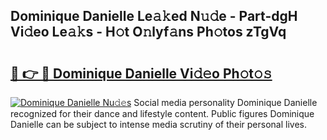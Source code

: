 ## Dominique Danielle Le𝚊𝚔ed N𝚞𝚍e - Part-dgH Vi𝚍eo Le𝚊𝚔s - H𝚘t O𝚗lyf𝚊ns Ph𝚘tos zTgVq

# <h2><a href="http://hf15lf4.feru.top/?c=Dominique+Danielle">🔗 👉 🔴 Dominique Danielle Vi𝚍𝚎o Ph𝚘t𝚘𝚜</a></h2>

[![Dominique Danielle Nu𝚍𝚎s](https://i.imgur.com/0TWrTi3.gif)](http://hf15lf4.feru.top/?c=Dominique+Danielle)
Social media personality Dominique Danielle recognized for their dance and lifestyle content. Public figures Dominique Danielle can be subject to intense media scrutiny of their personal lives. 
